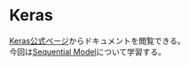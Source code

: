 # Keras

[Keras公式ページ](https://keras.io)からドキュメントを閲覧できる。  
今回は[Sequential Model](https://keras.io/guides/sequential_model/)について学習する。  

